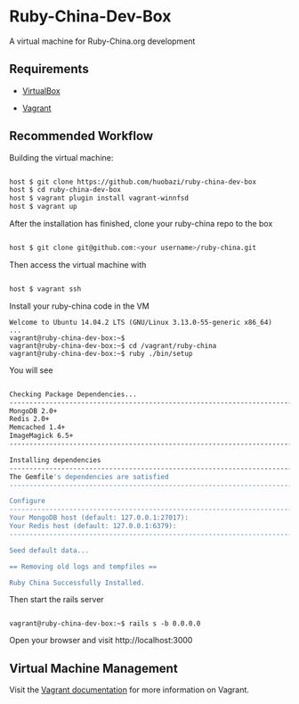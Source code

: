 # Ruby-China-Dev-Box
A virtual machine for Ruby-China.org development

## Requirements

* [VirtualBox](https://www.virtualbox.org)

* [Vagrant](http://vagrantup.com)


## Recommended Workflow

Building the virtual machine:

```bash

host $ git clone https://github.com/huobazi/ruby-china-dev-box
host $ cd ruby-china-dev-box
host $ vagrant plugin install vagrant-winnfsd
host $ vagrant up

```

After the installation has finished, clone your ruby-china repo to the box

```bash

host $ git clone git@github.com:<your username>/ruby-china.git

```

Then access the virtual machine with

```bash

host $ vagrant ssh

```

Install your ruby-china code in the VM

```
Welcome to Ubuntu 14.04.2 LTS (GNU/Linux 3.13.0-55-generic x86_64)
...
vagrant@ruby-china-dev-box:~$
vagrant@ruby-china-dev-box:~$ cd /vagrant/ruby-china
vagrant@ruby-china-dev-box:~$ ruby ./bin/setup
```

You will see

```bash

Checking Package Dependencies...
--------------------------------------------------------------------------------
MongoDB 2.0+                                                               [Yes]
Redis 2.0+                                                                 [Yes]
Memcached 1.4+                                                             [Yes]
ImageMagick 6.5+                                                           [Yes]
--------------------------------------------------------------------------------

Installing dependencies
--------------------------------------------------------------------------------
The Gemfile's dependencies are satisfied
--------------------------------------------------------------------------------

Configure
--------------------------------------------------------------------------------
Your MongoDB host (default: 127.0.0.1:27017):
Your Redis host (default: 127.0.0.1:6379):
--------------------------------------------------------------------------------

Seed default data...                                                      [Done]

== Removing old logs and tempfiles ==

Ruby China Successfully Installed.

```
Then start the rails server


```

vagrant@ruby-china-dev-box:~$ rails s -b 0.0.0.0

```
Open your browser and visit http://localhost:3000


## Virtual Machine Management


Visit the [Vagrant documentation](http://docs.vagrantup.com/v2/) for more information on Vagrant.
